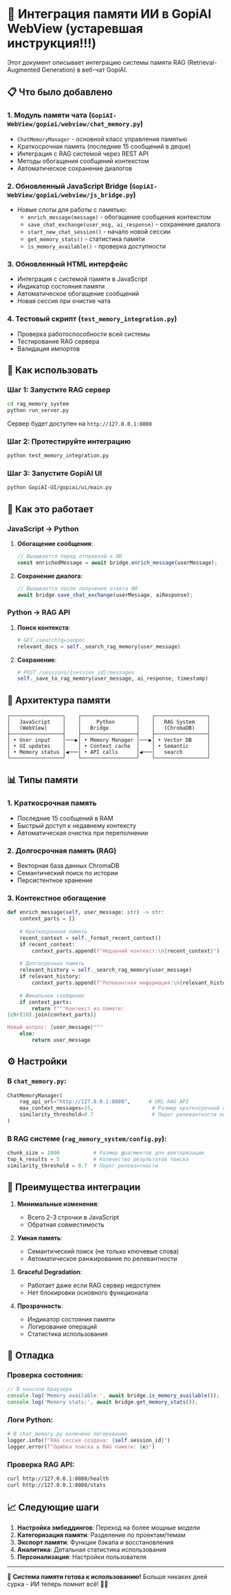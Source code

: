 # 🧠 Интеграция памяти ИИ в GopiAI WebView (устаревшая инструкция!!!)

Этот документ описывает интеграцию системы памяти RAG (Retrieval-Augmented Generation) в веб-чат GopiAI.

## 📋 Что было добавлено

### 1. **Модуль памяти чата** (`GopiAI-WebView/gopiai/webview/chat_memory.py`)
- `ChatMemoryManager` - основной класс управления памятью
- Краткосрочная память (последние 15 сообщений в деque)
- Интеграция с RAG системой через REST API
- Методы обогащения сообщений контекстом
- Автоматическое сохранение диалогов

### 2. **Обновленный JavaScript Bridge** (`GopiAI-WebView/gopiai/webview/js_bridge.py`)
- Новые слоты для работы с памятью:
  - `enrich_message(message)` - обогащение сообщения контекстом
  - `save_chat_exchange(user_msg, ai_response)` - сохранение диалога
  - `start_new_chat_session()` - начало новой сессии
  - `get_memory_stats()` - статистика памяти
  - `is_memory_available()` - проверка доступности

### 3. **Обновленный HTML интерфейс**
- Интеграция с системой памяти в JavaScript
- Индикатор состояния памяти
- Автоматическое обогащение сообщений
- Новая сессия при очистке чата

### 4. **Тестовый скрипт** (`test_memory_integration.py`)
- Проверка работоспособности всей системы
- Тестирование RAG сервера
- Валидация импортов

## 🚀 Как использовать

### Шаг 1: Запустите RAG сервер

```bash
cd rag_memory_system
python run_server.py
```

Сервер будет доступен на `http://127.0.0.1:8080`

### Шаг 2: Протестируйте интеграцию

```bash
python test_memory_integration.py
```

### Шаг 3: Запустите GopiAI UI

```bash
python GopiAI-UI/gopiai/ui/main.py
```

## 🔧 Как это работает

### JavaScript → Python

1. **Обогащение сообщения**:
   ```javascript
   // Вызывается перед отправкой к ИИ
   const enrichedMessage = await bridge.enrich_message(userMessage);
   ```

2. **Сохранение диалога**:
   ```javascript
   // Вызывается после получения ответа ИИ
   await bridge.save_chat_exchange(userMessage, aiResponse);
   ```

### Python → RAG API

1. **Поиск контекста**:
   ```python
   # GET /search?q=запрос
   relevant_docs = self._search_rag_memory(user_message)
   ```

2. **Сохранение**:
   ```python
   # POST /sessions/{session_id}/messages
   self._save_to_rag_memory(user_message, ai_response, timestamp)
   ```

## 🧠 Архитектура памяти

```
┌─────────────────┐    ┌──────────────────┐    ┌─────────────────┐
│   JavaScript    │    │     Python       │    │   RAG System    │
│   (WebView)     │    │   Bridge         │    │   (ChromaDB)    │
├─────────────────┤    ├──────────────────┤    ├─────────────────┤
│ • User input    │───▶│ • Memory Manager │───▶│ • Vector DB     │
│ • UI updates    │    │ • Context cache  │    │ • Semantic      │
│ • Memory status │◀───│ • API calls      │◀───│   search        │
└─────────────────┘    └──────────────────┘    └─────────────────┘
```

## 📊 Типы памяти

### 1. **Краткосрочная память**
- Последние 15 сообщений в RAM
- Быстрый доступ к недавнему контексту
- Автоматическая очистка при переполнении

### 2. **Долгосрочная память (RAG)**
- Векторная база данных ChromaDB
- Семантический поиск по истории
- Персистентное хранение

### 3. **Контекстное обогащение**
```python
def enrich_message(self, user_message: str) -> str:
    context_parts = []
    
    # Краткосрочная память
    recent_context = self._format_recent_context()
    if recent_context:
        context_parts.append(f"Недавний контекст:\n{recent_context}")
    
    # Долгосрочная память
    relevant_history = self._search_rag_memory(user_message)
    if relevant_history:
        context_parts.append(f"Релевантная информация:\n{relevant_history}")
    
    # Финальное сообщение
    if context_parts:
        return f"""Контекст из памяти:
{chr(10).join(context_parts)}

Новый вопрос: {user_message}"""
    else:
        return user_message
```

## ⚙️ Настройки

### В `chat_memory.py`:
```python
ChatMemoryManager(
    rag_api_url="http://127.0.0.1:8080",      # URL RAG API
    max_context_messages=15,                   # Размер краткосрочной памяти
    similarity_threshold=0.7                   # Порог релевантности поиска
)
```

### В RAG системе (`rag_memory_system/config.py`):
```python
chunk_size = 1000           # Размер фрагментов для векторизации
top_k_results = 5           # Количество результатов поиска
similarity_threshold = 0.7  # Порог релевантности
```

## 🎯 Преимущества интеграции

1. **Минимальные изменения**:
   - Всего 2-3 строчки в JavaScript
   - Обратная совместимость

2. **Умная память**:
   - Семантический поиск (не только ключевые слова)
   - Автоматическое ранжирование по релевантности

3. **Graceful Degradation**:
   - Работает даже если RAG сервер недоступен
   - Нет блокировки основного функционала

4. **Прозрачность**:
   - Индикатор состояния памяти
   - Логирование операций
   - Статистика использования

## 🐛 Отладка

### Проверка состояния:
```javascript
// В консоли браузера
console.log('Memory available:', await bridge.is_memory_available());
console.log('Memory stats:', await bridge.get_memory_stats());
```

### Логи Python:
```python
# В chat_memory.py включено логирование
logger.info(f"RAG сессия создана: {self.session_id}")
logger.error(f"Ошибка поиска в RAG памяти: {e}")
```

### Проверка RAG API:
```bash
curl http://127.0.0.1:8080/health
curl http://127.0.0.1:8080/stats
```

## 📈 Следующие шаги

1. **Настройка эмбеддингов**: Переход на более мощные модели
2. **Категоризация памяти**: Разделение по проектам/темам  
3. **Экспорт памяти**: Функции бэкапа и восстановления
4. **Аналитика**: Детальная статистика использования
5. **Персонализация**: Настройки пользователя

---

🎉 **Система памяти готова к использованию!** Больше никаких дней сурка - ИИ теперь помнит всё! 🧠✨